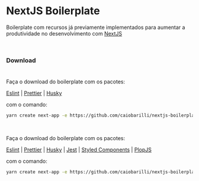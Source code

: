# NextJS Boilerplate

Boilerplate com recursos já previamente implementados para aumentar a produtividade no desenvolvimento com [NextJS](https://nextjs.org/)

<br>

### Download

#

Faça o download do boilerplate com os pacotes:

[Eslint](https://eslint.org/)
| [Prettier](https://prettier.io/)
| [Husky](https://github.com/typicode/husky)

com o comando:

```sh
yarn create next-app -e https://github.com/caiobarilli/nextjs-boilerplate/tree/main/eslint-prettier frontend
```

<br>

Faça o download do boilerplate com os pacotes:

[Eslint](https://eslint.org/)
| [Prettier](https://prettier.io/)
| [Husky](https://github.com/typicode/husky)
| [Jest](https://jestjs.io/)
| [Styled Components](https://styled-components.com/)
| [PlopJS](https://plopjs.com/)

com o comando:

```sh
yarn create next-app -e https://github.com/caiobarilli/nextjs-boilerplate/tree/main/jest-styled-components frontend
```
